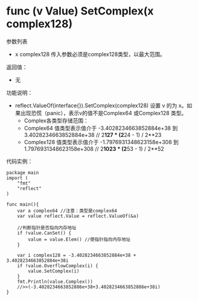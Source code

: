# func (v Value) SetComplex(x complex128)

参数列表

- x complex128 传入参数必须是complex128类型，以最大范围。

返回值：

- 无

功能说明：

- reflect.ValueOf(interface{}).SetComplex(complex128) 设置 v 的为 x。如果出现恐慌（panic），表示v的值不是Complex64 或Complex128 类型。
	- Complex各类型存储范围：
	- Complex64 值类型表示值介于 -3.4028234663852884e+38 到 3.4028234663852884e+38  // 2**127 * (2**24 - 1) / 2**23
	- Complex128 值类型表示值介于 -1.7976931348623158e+308 到 1.7976931348623158e+308 // 2**1023 * (2**53 - 1) / 2**52

代码实例：
	
	package main
	import (
	    "fmt"
	    "reflect"
	)
	
	func main(){
		var a complex64 //注意：类型是complex64
		var value reflect.Value = reflect.ValueOf(&a)
		
		//判断指针是否指向内存地址
		if !value.CanSet() {
			value = value.Elem() //使指针指向内存地址
		}
		
		var i complex128 = -3.4028234663852884e+38 + 3.4028234663852884e+38i
		if !value.OverflowComplex(i) {
			value.SetComplex(i)
		}
		fmt.Println(value.Complex())
		//>>(-3.4028234663852886e+38+3.4028234663852886e+38i)
	}
